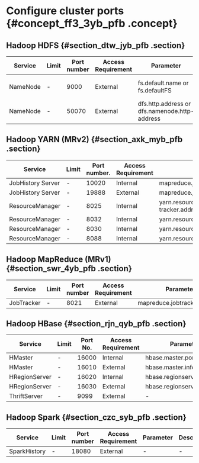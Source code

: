# Configure cluster ports {#concept_ff3_3yb_pfb .concept}

## Hadoop HDFS {#section_dtw_jyb_pfb .section}

|Service|Limit|Port number|Access Requirement|Parameter|Description|
|-------|-----|-----------|------------------|---------|-----------|
|NameNode|-|9000|External|fs.default.name or fs.defaultFS|fs.default.name is expired but still available|
|NameNode|-|50070|External|dfs.http.address or dfs.namenode.http-address|dfs.http.address is expired but still available.|

## Hadoop YARN \(MRv2\) {#section_axk_myb_pfb .section}

|Service|Limit|Port number.|Access Requirement|Parameter|Description|
|-------|-----|------------|------------------|---------|-----------|
|JobHistory Server|-|10020|Internal|mapreduce.jobhistory.address|-|
|JobHistory Server|-|19888|External|mapreduce.jobhistory.webapp.address|-|
|ResourceManager|-|8025|Internal|yarn.resourcemanager.resource-tracker.address|-|
|ResourceManager|-|8032|Internal|yarn.resourcemanager.address|-|
|ResourceManager|-|8030|Internal|yarn.resourcemanager.scheduler.address|-|
|ResourceManager|-|8088|Internal|yarn.resourcemanager.webapp.address|-|

## Hadoop MapReduce \(MRv1\) {#section_swr_4yb_pfb .section}

|Service|Limit|Port number|Access Requirement|Parameter|Description|
|-------|-----|-----------|------------------|---------|-----------|
|JobTracker|-|8021|External|mapreduce.jobtracker.address|-|

## Hadoop HBase {#section_rjn_qyb_pfb .section}

|Service|Limit|Port No.|Access Requirement|Parameter|Description|
|-------|-----|--------|------------------|---------|-----------|
|HMaster|-|16000|Internal|hbase.master.port|-|
|HMaster|-|16010|External|hbase.master.info.port|-|
|HRegionServer|-|16020|Internal|hbase.regionserver.port|-|
|HRegionServer|-|16030|External|hbase.regionserver.info.port|-|
|ThriftServer|-|9099|External|-|-|

## Hadoop Spark {#section_czc_syb_pfb .section}

|Service|Limit|Port number|Access Requirement|Parameter|Description|
|-------|-----|-----------|------------------|---------|-----------|
|SparkHistory|-|18080|External|-|-|

